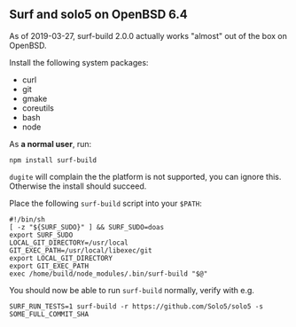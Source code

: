 ## Surf and solo5 on OpenBSD 6.4

As of 2019-03-27, surf-build 2.0.0 actually works "almost" out of the box on OpenBSD.

Install the following system packages:
- curl
- git
- gmake
- coreutils
- bash
- node

As **a normal user**, run:

```
npm install surf-build
```

`dugite` will complain the the platform is not supported, you can ignore this. Otherwise the install should succeed.

Place the following `surf-build` script into your `$PATH`:

```
#!/bin/sh
[ -z "${SURF_SUDO}" ] && SURF_SUDO=doas
export SURF_SUDO
LOCAL_GIT_DIRECTORY=/usr/local
GIT_EXEC_PATH=/usr/local/libexec/git
export LOCAL_GIT_DIRECTORY
export GIT_EXEC_PATH
exec /home/build/node_modules/.bin/surf-build "$@"

```

You should now be able to run `surf-build` normally, verify with e.g.

```
SURF_RUN_TESTS=1 surf-build -r https://github.com/Solo5/solo5 -s SOME_FULL_COMMIT_SHA
```
